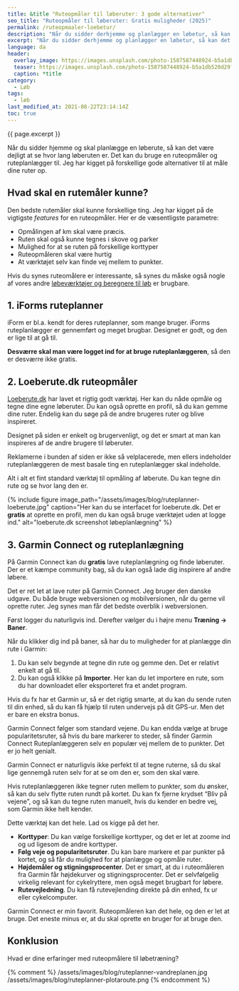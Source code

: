 ```yaml
---
title: &title "Ruteopmåler til løberuter: 3 gode alternativer"
seo_title: "Ruteopmåler til løberuter: Gratis muligheder (2025)"
permalink: /ruteopmaaler-loebetur/
description: "Når du sidder derhjemme og planlægger en løbetur, så kan det være rart at have en mulighed for at måle ruten op på forhånd. Det kan du bruge en af de gratis online ruteplanlæggere til."
excerpt: "Når du sidder derhjemme og planlægger en løbetur, så kan det være rart at have en mulighed for at måle ruten op på forhånd. Det kan du bruge en af de gratis online ruteplanlæggere til. Vi kigger her på nogle gode gratis alternativer til Iforms ruteplanner."
language: da
header:
  overlay_image: https://images.unsplash.com/photo-1587587448924-b5a1db520d29?ixid=MnwxMjA3fDB8MHxzZWFyY2h8MjJ8fHJ1bm5lcnxlbnwwfDB8MHx8&ixlib=rb-1.2.1&auto=format&fit=crop&h=630&w=1200&q=10
  teaser: https://images.unsplash.com/photo-1587587448924-b5a1db520d29?ixid=MnwxMjA3fDB8MHxzZWFyY2h8MjJ8fHJ1bm5lcnxlbnwwfDB8MHx8&ixlib=rb-1.2.1&auto=format&fit=crop&h=300&w=400&q=10
  caption: *title
category:
  - Løb
tags:
  - løb
last_modified_at: 2021-08-22T23:14:14Z
toc: true
---
```


{{ page.excerpt }}

Når du sidder hjemme og skal planlægge en løberute, så kan det være dejligt at se hvor lang løberuten er. Det kan du bruge en ruteopmåler og ruteplanlægger til. Jeg har kigget på forskellige gode alternativer til at måle dine ruter op.

## Hvad skal en rutemåler kunne?

Den bedste rutemåler skal kunne forskellige ting. Jeg har kigget på de vigtigste _features_ for en ruteopmåler. Her er de væsentligste parametre:

- Opmålingen af km skal være præcis.
- Ruten skal også kunne tegnes i skove og parker
- Mulighed for at se ruten på forskellige korttyper
- Ruteopmåleren skal være hurtig
- At værktøjet selv kan finde vej mellem to punkter.

Hvis du synes ruteomålere er interessante, så synes du måske også nogle af vores andre [løbeværktøjer og beregnere til løb](/loebesiden/) er brugbare.

## 1. iForms ruteplanner

iForm er bl.a. kendt for deres ruteplanner, som mange bruger. iForms ruteplanlægger er gennemført og meget brugbar. Designet er godt, og den er lige til at gå til.

**Desværre skal man være logget ind for at bruge ruteplanlæggeren**, så den er desværre ikke gratis.

## 2. Loeberute.dk ruteopmåler

[Loeberute.dk](https://loeberute.dk/) har lavet et rigtig godt værktøj. Her kan du nåde opmåle og tegne dine egne løberuter. Du kan også oprette en profil, så du kan gemme dine ruter. Endelig kan du søge på de andre brugeres ruter og blive inspireret.

Designet på siden er enkelt og brugervenligt, og det er smart at man kan inspireres af de andre brugere til løberuter.

Reklamerne i bunden af siden er ikke så velplacerede, men ellers indeholder ruteplanlæggeren de mest basale ting en ruteplanlægger skal indeholde.

Alt i alt et fint standard værktøj til opmåling af løberute. Du kan tegne din rute og se hvor lang den er.

{% include figure image_path="/assets/images/blog/ruteplanner-loeberute.jpg" caption="Her kan du se interfacet for loeberute.dk. Det er **gratis** at oprette en profil, men du kan også bruge værktøjet uden at logge ind." alt="loeberute.dk screenshot løbeplanlægning" %}

## 3. Garmin Connect og ruteplanlægning

På Garmin Connect kan du **gratis** lave ruteplanlægning og finde løberuter. Der er et kæmpe community bag, så du kan også lade dig inspirere af andre løbere.

Det er ret let at lave ruter på Garmin Connect. Jeg bruger den danske udgave. Du både bruge webversionen og mobilversionen, når du gerne vil oprette ruter. Jeg synes man får det bedste overblik i webversionen.

Først logger du naturligvis ind. Derefter vælger du i højre menu **Træning → Baner**.

Når du klikker dig ind på baner, så har du to muligheder for at planlægge din rute i Garmin:

1. Du kan selv begynde at tegne din rute og gemme den. Det er relativt enkelt at gå til.
2. Du kan også klikke på **Importer**. Her kan du let importere en rute, som du har downloadet eller eksporteret fra et andet program.

Hvis du fx har et Garmin ur, så er det rigtig smarte, at du kan du sende ruten til din enhed, så du kan få hjælp til ruten undervejs på dit GPS-ur. Men det er bare en ekstra bonus.

Garmin Connect følger som standard vejene. Du kan endda vælge at bruge popularitetsruter, så hvis du bare markerer to steder, så finder Garmin Connect Ruteplanlæggeren selv en populær vej mellem de to punkter. Det er jo helt genialt.

Garmin Connect er naturligvis ikke perfekt til at tegne ruterne, så du skal lige gennemgå ruten selv for at se om den er, som den skal være.

Hvis ruteplanlæggeren ikke tegner ruten mellem to punkter, som du ønsker, så kan du selv flytte ruten rundt på kortet. Du kan fx fjerne krydset “Bliv på vejene”, og så kan du tegne ruten manuelt, hvis du kender en bedre vej, som Garmin ikke helt kender.

Dette værktøj kan det hele. Lad os kigge på det her.

- **Korttyper**: Du kan vælge forskellige korttyper, og det er let at zoome ind og ud ligesom de andre korttyper.
- **Følg veje og popularitetsruter**. Du kan bare markere et par punkter på kortet, og så får du mulighed for at planlægge og opmåle ruter.
- **Højdemåler og stigningsprocenter**. Det er smart, at du i ruteomåleren fra Garmin får højdekurver og stigningsprocenter. Det er selvfølgelig virkelig relevant for cykelryttere, men også meget brugbart for løbere.
- **Rutevejledning**. Du kan få rutevejlending direkte på din enhed, fx ur eller cykelcomputer.

Garmin Connect er min favorit. Ruteopmåleren kan det hele, og den er let at bruge. Det eneste minus er, at du skal oprette en bruger for at bruge den.

## Konklusion

Hvad er dine erfaringer med ruteopmålere til løbetræning?

{% comment %}
/assets/images/blog/ruteplanner-vandreplanen.jpg
/assets/images/blog/ruteplanner-plotaroute.png
{% endcomment %}
